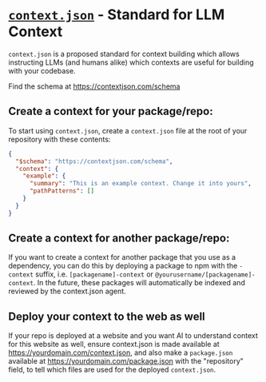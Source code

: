 # [`context.json`](https://github.com/janwilmake/contextjson) - Standard for LLM Context

`context.json` is a proposed standard for context building which allows instructing LLMs (and humans alike) which contexts are useful for building with your codebase.

Find the schema at https://contextjson.com/schema

## Create a context for your package/repo:

To start using `context.json`, create a `context.json` file at the root of your repository with these contents:

```json
{
  "$schema": "https://contextjson.com/schema",
  "context": {
    "example": {
      "summary": "This is an example context. Change it into yours",
      "pathPatterns": []
    }
  }
}
```

## Create a context for another package/repo:

If you want to create a context for another package that you use as a dependency, you can do this by deploying a package to npm with the `-context` suffix, i.e. `[packagename]-context` or `@yourusername/[packagename]-context`. In the future, these packages will automatically be indexed and reviewed by the context.json agent.

## Deploy your context to the web as well

If your repo is deployed at a website and you want AI to understand context for this website as well, ensure context.json is made available at https://yourdomain.com/context.json, and also make a `package.json` available at https://yourdomain.com/package.json with the "repository" field, to tell which files are used for the deployed `context.json`.
